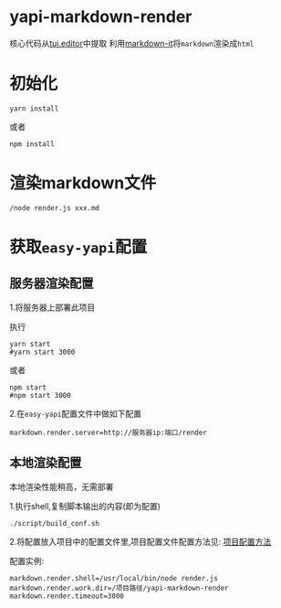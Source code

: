 # yapi-markdown-render

核心代码从[tui.editor](https://github.com/nhn/tui.editor)中提取
利用[markdown-it](https://github.com/markdown-it/markdown-it)将`markdown`渲染成`html`

# 初始化
```shell script
yarn install
```
或者
```shell script
npm install
```
# 渲染markdown文件

```shell script
/node render.js xxx.md
```

# 获取`easy-yapi`配置


## 服务器渲染配置

1.将服务器上部署此项目

执行
```shell script
yarn start
#yarn start 3000
```
或者
```shell script
npm start
#npm start 3000
```

2.在`easy-yapi`配置文件中做如下配置

```properties
markdown.render.server=http://服务器ip:端口/render
```

## 本地渲染配置

本地渲染性能稍高，无需部署

1.执行shell,复制脚本输出的内容(即为配置)
```shell script
./script/build_conf.sh
```
2.将配置放入项目中的配置文件里,项目配置文件配置方法见: [项目配置方法](http://easyyapi.com/setting/local-file-config.html)

配置实例:

```properties
markdown.render.shell=/usr/local/bin/node render.js
markdown.render.work.dir=/项目路径/yapi-markdown-render
markdown.render.timeout=3000
```